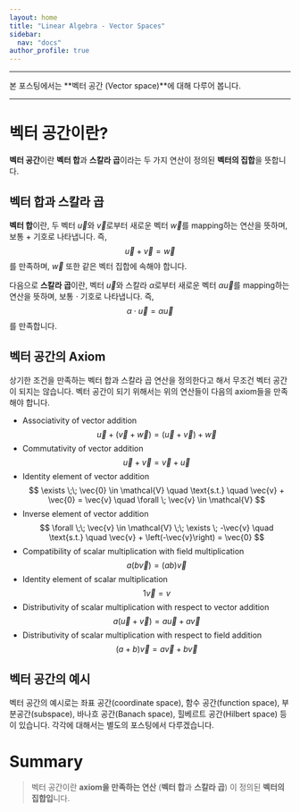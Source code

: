 ```yaml
---
layout: home
title: "Linear Algebra - Vector Spaces"
sidebar:
  nav: "docs"
author_profile: true
---
```


---

본 포스팅에서는 **벡터 공간 (Vector space)**에 대해 다루어 봅니다.

---
# 벡터 공간이란?

**벡터 공간**이란 **벡터 합**과 **스칼라 곱**이라는 두 가지 연산이 정의된 **벡터의 집합**을 뜻합니다.

## 벡터 합과 스칼라 곱
**벡터 합**이란, 두 벡터 $\vec{u}$와 $\vec{v}$로부터 새로운 벡터 $\vec{w}$를 mapping하는 연산을 뜻하며, 보통 $+$ 기호로 나타냅니다. 즉,
$$
\vec{u} + \vec{v} = \vec{w}
$$
를 만족하며, $\vec{w}$ 또한 같은 벡터 집합에 속해야 합니다.

다음으로 **스칼라 곱**이란, 벡터 $\vec{u}$와 스칼라 $\alpha$로부터 새로운 벡터 $\alpha \vec{u}$를 mapping하는 연산을 뜻하며, 보통 $\cdot$ 기호로 나타냅니다. 즉,
$$
\alpha \cdot \vec{u} = \alpha \vec{u}
$$
를 만족합니다.

## 벡터 공간의 Axiom
상기한 조건을 만족하는 벡터 합과 스칼라 곱 연산을 정의한다고 해서 무조건 벡터 공간이 되지는 않습니다. 벡터 공간이 되기 위해서는 위의 연산들이 다음의 axiom들을 만족해야 합니다.

- Associativity of vector addition  
$$
\vec{u} + (\vec{v} + \vec{w}) = (\vec{u} + \vec{v}) + \vec{w}
$$
- Commutativity of vector addition  
$$
\vec{u} + \vec{v} = \vec{v} + \vec{u}
$$
- Identity element of vector addition  
$$
\exists \;\; \vec{0} \in \mathcal{V} \quad \text{s.t.} \quad \vec{v} + \vec{0} = \vec{v} \quad \forall \; \vec{v} \in \mathcal{V}
$$
- Inverse element of vector addition  
$$
\forall \;\; \vec{v} \in \mathcal{V} \;\; \exists \; -\vec{v} \quad \text{s.t.} \quad \vec{v} + \left(-\vec{v}\right) = \vec{0}
$$
- Compatibility of scalar multiplication with field multiplication  
$$
a(b\vec{v}) = (ab)\vec{v}
$$
- Identity element of scalar multiplication  
$$
1\vec{v} = v
$$
- Distributivity of scalar multiplication with respect to vector addition  
$$
a\left(\vec{u} + \vec{v}\right) = a\vec{u} + a\vec{v}
$$
- Distributivity of scalar multiplication with respect to field addition  
$$
\left(a + b\right)\vec{v} = a\vec{v} + b\vec{v}
$$

## 벡터 공간의 예시

벡터 공간의 예시로는 좌표 공간(coordinate space), 함수 공간(function space), 부분공간(subspace), 바나흐 공간(Banach space), 힐베르트 공간(Hilbert space) 등이 있습니다. 각각에 대해서는 별도의 포스팅에서 다루겠습니다.

# Summary
> 벡터 공간이란 **axiom을 만족하는 연산** (**벡터 합**과 **스칼라 곱**) 이 정의된 **벡터의 집합입**니다.